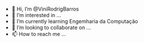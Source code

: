 - 👋 Hi, I’m @ViniRodrigBarros
- 👀 I’m interested in ...
- 🌱 I’m currently learning Engemharia da Computação
- 💞️ I’m looking to collaborate on ...
- 📫 How to reach me ...

<!---
ViniRodrigBarros/ViniRodrigBarros is a ✨ special ✨ repository because its `README.md` (this file) appears on your GitHub profile.
You can click the Preview link to take a look at your changes.
--->
